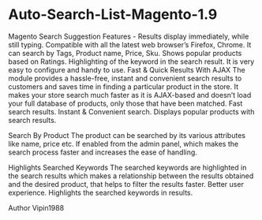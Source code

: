 # Auto-Search-List-Magento-1.9
Magento Search Suggestion Features -
Results display immediately, while still typing.
Compatible with all the latest web browser’s Firefox, Chrome.
It can search by Tags, Product name, Price, Sku.
Shows popular products based on Ratings.
Highlighting of the keyword in the search result.
It is very easy to configure and handy to use.
Fast & Quick Results With AJAX
The module provides a hassle-free, instant and convenient search results to customers and saves time in finding a particular product in the store. It makes your store search much faster as it is AJAX-based and doesn’t load your full database of products, only those that have been matched.
Fast search results.
Instant & Convenient search.
Displays popular products with search results.

Search By Product
The product can be searched by its various attributes like name, price etc. If enabled from the admin panel, which makes the search process faster and increases the ease of handling.

Highlights Searched Keywords
The searched keywords are highlighted in the search results which makes a relationship between the results obtained and the desired product, that helps to filter the results faster.
Better user experience.
Highlights the searched keywords in results.


Author 
Vipin1988
